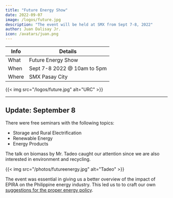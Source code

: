 ```yaml
---
title: "Future Energy Show"
date: 2022-09-07
image: /logos/future.jpg
description: "The event will be held at SMX from Sept 7-8, 2022"
author: Juan Dalisay Jr.
icon: /avatars/juan.png
---
```




Info | Details 
--- | ---
What | Future Energy Show
When | Sept 7-8 2022 @ 10am to 5pm
Where | SMX Pasay City 

{{< img src="/logos/future.jpg" alt="URC" >}}

---

## Update: September 8

There were free seminars with the following topics:

- Storage and Rural Electrification
- Renewable Energy
- Energy Products 


The talk on biomass by Mr. Tadeo caught our attention since we are also interested in environment and recycling.


{{< img src="/photos/futureenergy.jpg" alt="Tadeo" >}}


The event was essential in giving us a better overview of the impact of EPIRA on the Philippine energy industry. This led us to to craft our own [suggestions for the proper energy policy](https://superphysics.org/social/economics/principles/part-1/chapter-05b). 